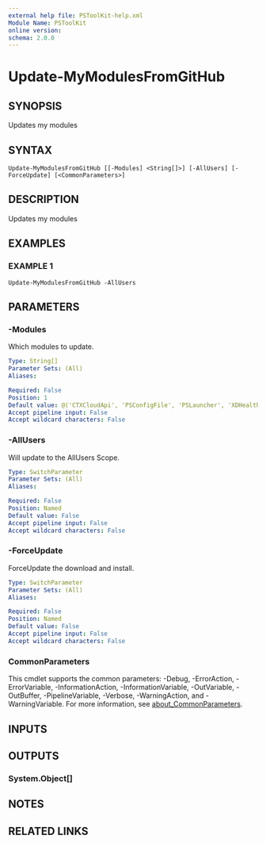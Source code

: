 ```yaml
---
external help file: PSToolKit-help.xml
Module Name: PSToolKit
online version:
schema: 2.0.0
---
```


# Update-MyModulesFromGitHub

## SYNOPSIS
Updates my modules

## SYNTAX

```
Update-MyModulesFromGitHub [[-Modules] <String[]>] [-AllUsers] [-ForceUpdate] [<CommonParameters>]
```

## DESCRIPTION
Updates my modules

## EXAMPLES

### EXAMPLE 1
```
Update-MyModulesFromGitHub -AllUsers
```

## PARAMETERS

### -Modules
Which modules to update.

```yaml
Type: String[]
Parameter Sets: (All)
Aliases:

Required: False
Position: 1
Default value: @('CTXCloudApi', 'PSConfigFile', 'PSLauncher', 'XDHealthCheck', 'PSSysTray', 'PWSHModule', 'PSToolkit')
Accept pipeline input: False
Accept wildcard characters: False
```

### -AllUsers
Will update to the AllUsers Scope.

```yaml
Type: SwitchParameter
Parameter Sets: (All)
Aliases:

Required: False
Position: Named
Default value: False
Accept pipeline input: False
Accept wildcard characters: False
```

### -ForceUpdate
ForceUpdate the download and install.

```yaml
Type: SwitchParameter
Parameter Sets: (All)
Aliases:

Required: False
Position: Named
Default value: False
Accept pipeline input: False
Accept wildcard characters: False
```

### CommonParameters
This cmdlet supports the common parameters: -Debug, -ErrorAction, -ErrorVariable, -InformationAction, -InformationVariable, -OutVariable, -OutBuffer, -PipelineVariable, -Verbose, -WarningAction, and -WarningVariable. For more information, see [about_CommonParameters](http://go.microsoft.com/fwlink/?LinkID=113216).

## INPUTS

## OUTPUTS

### System.Object[]
## NOTES

## RELATED LINKS
